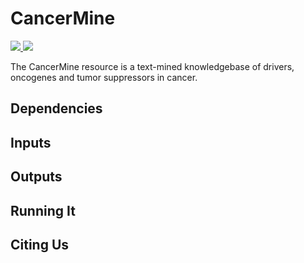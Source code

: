 # CancerMine

<p>
<a href="https://travis-ci.org/jakelever/cancermine">
   <img src="https://travis-ci.org/jakelever/cancermine.svg?branch=master" />
</a>
<a href="http://bionlp.bcgsc.ca/cancermine/">
   <img src="https://img.shields.io/badge/data-viewer-blue.svg" />
</a>
</p>

The CancerMine resource is a text-mined knowledgebase of drivers, oncogenes and tumor suppressors in cancer.

## Dependencies

## Inputs

## Outputs

## Running It

## Citing Us


